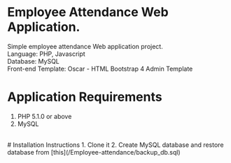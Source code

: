 # Employee Attendance Web Application.

Simple employee attendance Web application project. 
</br>
Language: PHP, Javascript
</br>
Database: MySQL
</br>
Front-end Template: Oscar - HTML Bootstrap 4 Admin Template
# Application Requirements
1. PHP 5.1.0 or above
2. MySQL
</br>
# Installation Instructions
1. Clone it
2. Create MySQL database and restore database from [this](/Employee-attendance/backup_db.sql)

